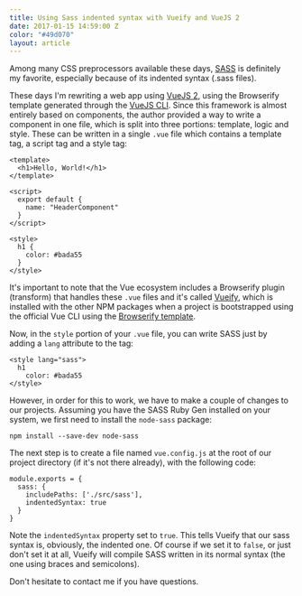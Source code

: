 ```yaml
---
title: Using Sass indented syntax with Vueify and VueJS 2
date: 2017-01-15 14:59:00 Z
color: "#49d070"
layout: article
---
```


Among many CSS preprocessors available these days, [SASS](http://sass-lang.com/) is definitely my favorite, especially because of its indented syntax (.sass files).

These days I'm rewriting a web app using [VueJS 2](https://vuejs.org/), using the Browserify template generated through the [VueJS CLI](https://github.com/vuejs/vue-cli). Since this framework is almost entirely based on components, the author provided a way to write a component in one file, which is split into three portions: template, logic and style. These can be written in a single `.vue` file which contains a template tag, a script tag and a style tag:

```
<template>
  <h1>Hello, World!</h1>
</template>

<script>
  export default {
    name: "HeaderComponent"
  }
</script>

<style>
  h1 {
    color: #bada55
  }
</style>
```

It's important to note that the Vue ecosystem includes a Browserify plugin (transform) that handles these `.vue` files and it's called [Vueify](https://github.com/vuejs/vueify), which is installed with the other NPM packages when a project is bootstrapped using the official Vue CLI using the [Browserify template](https://github.com/vuejs-templates/browserify). 

Now, in the `style` portion of your `.vue` file, you can write SASS just by adding a `lang` attribute to the tag: 

```
<style lang="sass">
  h1
    color: #bada55
</style> 
```

However, in order for this to work, we have to make a couple of changes to our projects. Assuming you have the SASS Ruby Gen installed on your system, we first need to install the `node-sass` package: 

```
npm install --save-dev node-sass
```

The next step is to create a file named `vue.config.js` at the root of our project directory (if it's not there already), with the following code: 

```
module.exports = {
  sass: {
    includePaths: ['./src/sass'],
    indentedSyntax: true
  }
}
```

Note the `indentedSyntax` property set to `true`. This tells Vueify that our sass syntax is, obviously, the indented one. Of course if we set it to `false`, or just don't set it at all, Vueify will compile SASS written in its normal syntax (the one using braces and semicolons).

Don't hesitate to contact me if you have questions. 
